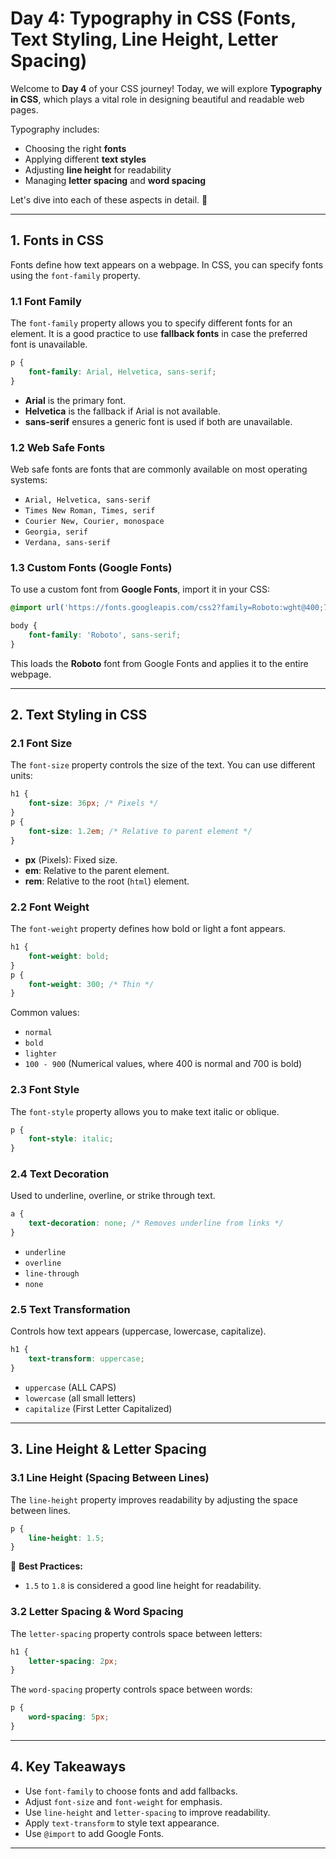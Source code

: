 # Day 4: Typography in CSS (Fonts, Text Styling, Line Height, Letter Spacing)

Welcome to **Day 4** of your CSS journey! Today, we will explore **Typography in CSS**, which plays a vital role in designing beautiful and readable web pages.

Typography includes:
- Choosing the right **fonts**
- Applying different **text styles**
- Adjusting **line height** for readability
- Managing **letter spacing** and **word spacing**

Let's dive into each of these aspects in detail. 🚀

---

## **1. Fonts in CSS**
Fonts define how text appears on a webpage. In CSS, you can specify fonts using the `font-family` property.

### **1.1 Font Family**
The `font-family` property allows you to specify different fonts for an element. It is a good practice to use **fallback fonts** in case the preferred font is unavailable.

```css
p {
    font-family: Arial, Helvetica, sans-serif;
}
```
- **Arial** is the primary font.
- **Helvetica** is the fallback if Arial is not available.
- **sans-serif** ensures a generic font is used if both are unavailable.

### **1.2 Web Safe Fonts**
Web safe fonts are fonts that are commonly available on most operating systems:
- `Arial, Helvetica, sans-serif`
- `Times New Roman, Times, serif`
- `Courier New, Courier, monospace`
- `Georgia, serif`
- `Verdana, sans-serif`

### **1.3 Custom Fonts (Google Fonts)**
To use a custom font from **Google Fonts**, import it in your CSS:

```css
@import url('https://fonts.googleapis.com/css2?family=Roboto:wght@400;700&display=swap');

body {
    font-family: 'Roboto', sans-serif;
}
```
This loads the **Roboto** font from Google Fonts and applies it to the entire webpage.

---

## **2. Text Styling in CSS**

### **2.1 Font Size**
The `font-size` property controls the size of the text. You can use different units:
```css
h1 {
    font-size: 36px; /* Pixels */
}
p {
    font-size: 1.2em; /* Relative to parent element */
}
```
- **px** (Pixels): Fixed size.
- **em**: Relative to the parent element.
- **rem**: Relative to the root (`html`) element.

### **2.2 Font Weight**
The `font-weight` property defines how bold or light a font appears.
```css
h1 {
    font-weight: bold;
}
p {
    font-weight: 300; /* Thin */
}
```
Common values:
- `normal`
- `bold`
- `lighter`
- `100 - 900` (Numerical values, where 400 is normal and 700 is bold)

### **2.3 Font Style**
The `font-style` property allows you to make text italic or oblique.
```css
p {
    font-style: italic;
}
```

### **2.4 Text Decoration**
Used to underline, overline, or strike through text.
```css
a {
    text-decoration: none; /* Removes underline from links */
}
```
- `underline`
- `overline`
- `line-through`
- `none`

### **2.5 Text Transformation**
Controls how text appears (uppercase, lowercase, capitalize).
```css
h1 {
    text-transform: uppercase;
}
```
- `uppercase` (ALL CAPS)
- `lowercase` (all small letters)
- `capitalize` (First Letter Capitalized)

---

## **3. Line Height & Letter Spacing**

### **3.1 Line Height (Spacing Between Lines)**
The `line-height` property improves readability by adjusting the space between lines.
```css
p {
    line-height: 1.5;
}
```
📌 **Best Practices:**
- `1.5` to `1.8` is considered a good line height for readability.

### **3.2 Letter Spacing & Word Spacing**
The `letter-spacing` property controls space between letters:
```css
h1 {
    letter-spacing: 2px;
}
```
The `word-spacing` property controls space between words:
```css
p {
    word-spacing: 5px;
}
```

---

## **4. Key Takeaways**
- Use `font-family` to choose fonts and add fallbacks.
- Adjust `font-size` and `font-weight` for emphasis.
- Use `line-height` and `letter-spacing` to improve readability.
- Apply `text-transform` to style text appearance.
- Use `@import` to add Google Fonts.

---

